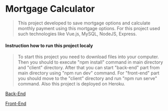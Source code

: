 # Mortgage Calculator

> This project developed to save mortgage options and calculate monthly payment using this mortgage options. For this project used such technologies like Vue.js, MySQL, NodeJS, Express.

#### Instruction how to run this project localy

> To start this project you need to download files into your computer. Then you should to execute "npm install" command in main directory and "client" directory. After that you can start "back-end" part from main directory using "npm run dev" command. For "front-end" part you should move to the "client" directory and run "npm run serve" command. Also this project is deployed on Heroku.

[Back-End](https://eliftech-test-task-mortgage.herokuapp.com/)

[Front-End](https://vue-front-mortgage.herokuapp.com/banks-management)
